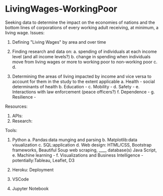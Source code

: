 # LivingWages-WorkingPoor
Seeking data to determine the impact on the economies of nations and the bottom lines of corporations of every working adult receiving, at minimum, a living wage.
Issues: 
  1. Defining "Living Wages" by area and over time
  2. Finding research and data on: 
    a. spending of individuals at each income level (and all income levels?)
    b. change in spending when individuals move from living wages or more to working poor to non-working poor
    c. 
    d.
    
    
  3. Determining the areas of living impacted by income and vice versa to account for them in the study to the extent applicable
    a. Health - social determinants of health
    b. Education - 
    c. Mobility - 
    d. Safety - 
    e. Interactions with law enforcement (peace officers?)
    f. Dependence - 
    g. Resilience - 
    
    
Resources:
  1. APIs:
  2. Research:


Tools:
  1. Python
    a. Pandas:data munging and parsing
    b. Matplotlib:data visualization
    c. SQL:application
    d. Web design: HTML/CSS, Bootstrap frameworks, Beautiful Soup web scraping, ____ database(s) Java Script,
    e. Machine learning - 
    f. Visualizations and Business Intelligence - potentially:Tableau, Leaflet, D3
    
  2. Heroku: Deployment
  3. VSCode
  4. Jupyter Notebook
    
